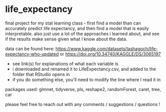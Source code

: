 # life_expectancy
final project for my stat learning class - first find a model than can accurately predict life expectancy, and then find a model that is easily interpretable. also just use a lot of the approaches i learned about, and see if the results make sense given what I know about the data. 

data can be found here: https://www.kaggle.com/datasets/lashagoch/life-expectancy-who-updated or https://doi.org/10.34740/KAGGLE/DS/3065197
  - see link(s) for explanations of what each variable is
  - i downloaded and renamed it to LifeExpectancy.csv, and added to the folder that RStudio opens in
  - if you do something else, you'll need to modify the line where I read it in

packages used: glmnet, tidyverse, pls, reshape2, randomForest, caret, tree, car

please feel free to reach out with any comments / suggestions / questions !
